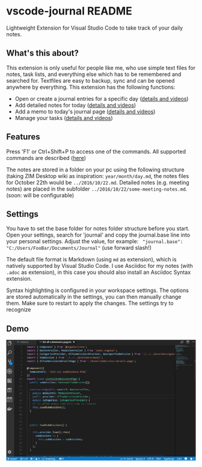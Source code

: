 # vscode-journal README

Lightweight Extension for Visual Studio Code to take track of your daily notes.  

## What's this about?
This extension is only useful for people like me, who use simple text files for notes, task lists, and everything else which has to be remembered and searched for. Textfiles are easy to backup, sync and can be opened anywhere by everything. This extension has the following functions: 

* Open or create a journal entries for a specific day ([details and videos](./docs/entries.md))
* Add detailed notes for today ([details and videos](./docs/notes.md))
* Add a memo to today's journal page ([details and videos](./docs/memo.md))
* Manage your tasks ([details and videos](./docs/tasks.md))


## Features
Press 'F1' or Ctrl+Shift+P to access one of the  commands. All supported commands are described ([here](./docs/commands.md)) 

The notes are stored in a folder on your pc using the following structure (taking ZIM Desktop wiki as inspiration: `year/month/day.md`, the notes files for October 22th would be `../2016/10/22.md`. Detailed notes (e.g. meeting notes) are placed in the subfolder `../2016/10/22/some-meeting-notes.md`. (soon: will be configurable)


## Settings
You have to set the base folder for notes folder structure before you start. Open your settings, search for 'journal' and copy the journal.base line into your personal settings. Adjust the value, for example: ` "journal.base": "C:/Users/FooBar/Documents/Journal"` (use forward slash!)

The default file format is Markdown (using `md` as extension), which is natively supported by Visual Studio Code. I use Asciidoc for my notes (with `.adoc` as extension), in this case you should also install an Asciidoc Syntax extension. 

Syntax highlighting is configured in your workspace settings. The options are stored automatically in the settings, you can then manually change them. Make sure to restart to apply the changes. The settings try to recognize 


## Demo

![Screen Capture](./docs/intro.gif)